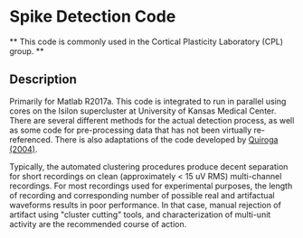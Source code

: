 # Spike Detection Code

** This code is commonly used in the Cortical Plasticity Laboratory (CPL) group. **

## Description

Primarily for Matlab R2017a. This code is integrated to run in parallel using cores on the Isilon supercluster at University of Kansas Medical Center. 
There are several different methods for the actual detection process, as well as some code for pre-processing data that has not been
virtually re-referenced. There is also adaptations of the code developed by [Quiroga (2004)](https://www2.le.ac.uk/departments/engineering/research/bioengineering/neuroengineering-lab/spike-sorting "WaveClus"). 

Typically, the automated clustering procedures produce decent separation for short recordings on clean (approximately < 15 uV RMS) multi-channel recordings. 
For most recordings used for experimental purposes, the length of recording and corresponding number of possible real and artifactual waveforms results in poor performance.
In that case, manual rejection of artifact using "cluster cutting" tools, and characterization of multi-unit activity are the recommended course of action.